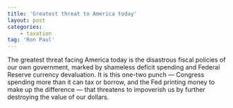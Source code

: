 ```yaml
---
title: 'Greatest threat to America today'
layout: post
categories:
    - taxation
tag: 'Ron Paul'
---
```


The greatest threat facing America today is the disastrous fiscal policies of our own government, marked by shameless deficit spending and Federal Reserve currency devaluation. It is this one-two punch — Congress spending more than it can tax or borrow, and the Fed printing money to make up the difference — that threatens to impoverish us by further destroying the value of our dollars.